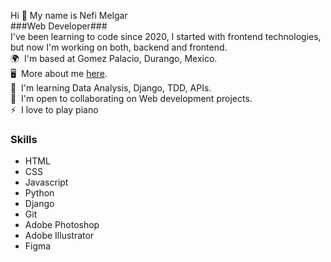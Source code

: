 Hi 👋 My name is Nefi Melgar<br>
###Web Developer###<br>
I've been learning to code since 2020, I started with frontend technologies, but now I'm working on both, backend and frontend.<br>
🌍  I'm based at Gomez Palacio, Durango, Mexico.<br>
🖥️  More about me [here](https://nmelgar.github.io/portfolio/).<br>
🧠  I'm learning Data Analysis, Django, TDD, APIs.<br> 
🤝  I'm open to collaborating on Web development projects.<br>
⚡  I love to play piano

### Skills ###
<ul>
    <li>HTML</li>
    <li>CSS</li>
    <li>Javascript</li>
    <li>Python</li>
    <li>Django</li>
    <li>Git</li>
    <li>Adobe Photoshop</li>
    <li>Adobe Illustrator</li>
    <li>Figma</li>
</ul>

